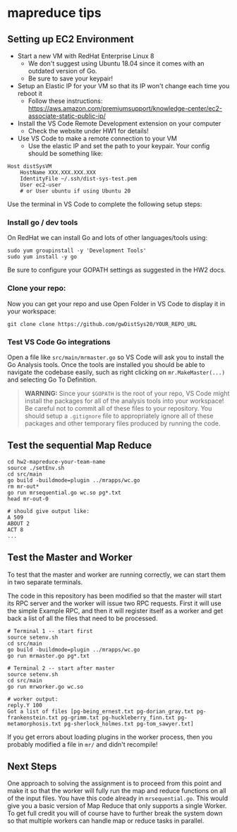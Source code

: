 # mapreduce tips

## Setting up EC2 Environment

 - Start a new VM with RedHat Enterprise Linux 8
    - We don't suggest using Ubuntu 18.04 since it comes with an outdated version of Go.
    - Be sure to save your keypair!
 - Setup an Elastic IP for your VM so that its IP won't change each time you reboot it 
    - Follow these instructions: https://aws.amazon.com/premiumsupport/knowledge-center/ec2-associate-static-public-ip/
 - Install the VS Code Remote Development extension on your computer
    - Check the website under HW1 for details!
 - Use VS Code to make a remote connection to your VM
    - Use the elastic IP and set the path to your keypair. Your config should be something like:

```
Host distSysVM
    HostName XXX.XXX.XXX.XXX
    IdentityFile ~/.ssh/dist-sys-test.pem
    User ec2-user
    # or User ubuntu if using Ubuntu 20
```

Use the terminal in VS Code to complete the following setup steps:


### Install go / dev tools

On RedHat we can install Go and lots of other languages/tools using:

```
sudo yum groupinstall -y 'Development Tools'
sudo yum install -y go 
```

Be sure to configure your GOPATH settings as suggested in the HW2 docs.

### Clone your repo:

Now you can get your repo and use Open Folder in VS Code to display it in your workspace:

```
git clone clone https://github.com/gwDistSys20/YOUR_REPO_URL
```

### Test VS Code Go integrations
Open a file like `src/main/mrmaster.go` so VS Code will ask you to install the Go Analysis tools. Once the tools are installed you should be able to navigate the codebase easily, such as right clicking on `mr.MakeMaster(...)` and selecting Go To Definition.

> **WARNING:** Since your `$GOPATH` is the root of your repo, VS Code might install the packages for all of the analysis tools into your workspace! Be careful not to commit all of these files to your repository.  You should setup a `.gitignore` file to appropriately ignore all of these packages and other temporary files produced by running the code.

## Test the sequential Map Reduce

```
cd hw2-mapreduce-your-team-name
source ./setEnv.sh
cd src/main
go build -buildmode=plugin ../mrapps/wc.go
rm mr-out*
go run mrsequential.go wc.so pg*.txt
head mr-out-0

# should give output like:
A 509
ABOUT 2
ACT 8
...
```

## Test the Master and Worker
To test that the master and worker are running correctly, we can start them in two separate terminals.

The code in this repository has been modified so that the master will start its RPC server and the worker will  issue two RPC requests. First it will use the simple Example RPC, and then it will register itself as a worker and get back a list of all the files that need to be processed.

```
# Terminal 1 -- start first
source setenv.sh
cd src/main
go build -buildmode=plugin ../mrapps/wc.go
go run mrmaster.go pg*.txt

# Terminal 2 -- start after master
source setenv.sh
cd src/main
go run mrworker.go wc.so

# worker output:
reply.Y 100
Got a list of files [pg-being_ernest.txt pg-dorian_gray.txt pg-frankenstein.txt pg-grimm.txt pg-huckleberry_finn.txt pg-metamorphosis.txt pg-sherlock_holmes.txt pg-tom_sawyer.txt]

```

If you get errors about loading plugins in the worker process, then you probably modified a file in `mr/` and didn't recompile!

## Next Steps
One approach to solving the assignment is to proceed from this point and make it so that the worker will fully run the map and reduce functions on all of the input files. You have this code already in `mrsequential.go`.  This would give you a basic version of Map Reduce that only supports a single Worker.  To get full credit you will of course have to further break the system down so that multiple workers can handle map or reduce tasks in parallel.